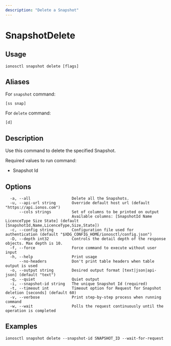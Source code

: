 ```yaml
---
description: "Delete a Snapshot"
---
```


# SnapshotDelete

## Usage

```text
ionosctl snapshot delete [flags]
```

## Aliases

For `snapshot` command:

```text
[ss snap]
```

For `delete` command:

```text
[d]
```

## Description

Use this command to delete the specified Snapshot.

Required values to run command:

* Snapshot Id

## Options

```text
  -a, --all                  Delete all the Snapshots.
  -u, --api-url string       Override default host url (default "https://api.ionos.com")
      --cols strings         Set of columns to be printed on output 
                             Available columns: [SnapshotId Name LicenceType Size State] (default [SnapshotId,Name,LicenceType,Size,State])
  -c, --config string        Configuration file used for authentication (default "$XDG_CONFIG_HOME/ionosctl/config.json")
  -D, --depth int32          Controls the detail depth of the response objects. Max depth is 10.
  -f, --force                Force command to execute without user input
  -h, --help                 Print usage
      --no-headers           Don't print table headers when table output is used
  -o, --output string        Desired output format [text|json|api-json] (default "text")
  -q, --quiet                Quiet output
  -i, --snapshot-id string   The unique Snapshot Id (required)
  -t, --timeout int          Timeout option for Request for Snapshot deletion [seconds] (default 60)
  -v, --verbose              Print step-by-step process when running command
  -w, --wait                 Polls the request continuously until the operation is completed 
```

## Examples

```text
ionosctl snapshot delete --snapshot-id SNAPSHOT_ID --wait-for-request
```

